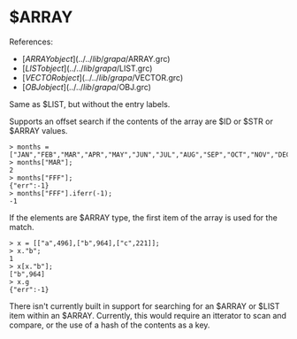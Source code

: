 # $ARRAY
References:
- [$ARRAY object](../../lib/grapa/$ARRAY.grc)
- [$LIST object](../../lib/grapa/$LIST.grc)
- [$VECTOR object](../../lib/grapa/$VECTOR.grc)
- [$OBJ object](../../lib/grapa/$OBJ.grc)

Same as $LIST, but without the entry labels.

Supports an offset search if the contents of the array are $ID or $STR or $ARRAY values.
```
> months = ["JAN","FEB","MAR","APR","MAY","JUN","JUL","AUG","SEP","OCT","NOV","DEC"];
> months["MAR"];
2
> months["FFF"];
{"err":-1}
> months["FFF"].iferr(-1);
-1
```

If the elements are $ARRAY type, the first item of the array is used for the match.
```
> x = [["a",496],["b",964],["c",221]];
> x."b";
1
> x[x."b"];
["b",964]
> x.g
{"err":-1}
```

There isn't currently built in support for searching for an $ARRAY or $LIST item within an $ARRAY. Currently, this would require an itterator to scan and compare, or the use of a hash of the contents as a key.
